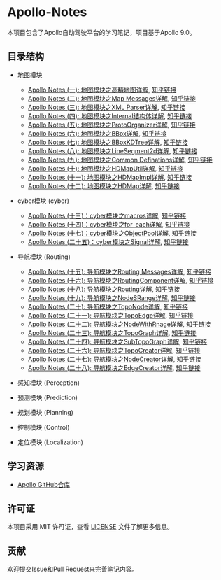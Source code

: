 <!--
 * @Author: LOTEAT
 * @Date: 2025-06-23 13:40:24
-->
# Apollo-Notes

本项目包含了Apollo自动驾驶平台的学习笔记，项目基于Apollo 9.0。

## 目录结构

- [地图模块](./map)
  - [Apollo Notes (一): 地图模块之高精地图详解](./map/高精地图/高精地图详解.md), [知乎链接](https://zhuanlan.zhihu.com/p/1921517927062021124)
  - [Apollo Notes (二): 地图模块之Map Messages详解](./map/MapMessages/map_messages.md), [知乎链接](https://zhuanlan.zhihu.com/p/1924476056364098460)
  - [Apollo Notes (三): 地图模块之XML Parser详解](./map/XMLParser/xml_parser详解.md), [知乎链接](https://zhuanlan.zhihu.com/p/1924866027306615655)
  - [Apollo Notes (四): 地图模块之Internal结构体详解](./map/InternalStruct/internal_struct.md), [知乎链接](https://zhuanlan.zhihu.com/p/1925550940817192039)
  - [Apollo Notes (五): 地图模块之ProtoOrganizer详解](./map/ProtoOrganizer/proto_organizer.md), [知乎链接](https://zhuanlan.zhihu.com/p/1925574451619169650)
  - [Apollo Notes (六): 地图模块之BBox详解](./map/BBox/bbox.md), [知乎链接](https://zhuanlan.zhihu.com/p/1925506308330723138)
  - [Apollo Notes (七): 地图模块之BBoxKDTree详解](./map/BBoxKDTree/bbox_kdtree.md), [知乎链接](https://zhuanlan.zhihu.com/p/1925648424105116458)
  - [Apollo Notes (八): 地图模块之LineSegment2d详解](./map/LineSegment2d/line_segment2d.md), [知乎链接](https://zhuanlan.zhihu.com/p/1931734187502735684)
  - [Apollo Notes (九): 地图模块之Common Definations详解](./map/CommonDefinations/common_definations.md), [知乎链接](https://zhuanlan.zhihu.com/p/1931734913830351038)
  - [Apollo Notes (十): 地图模块之HDMapUtil详解](./map/HDMapUtil/hdmap_util.md), [知乎链接](https://zhuanlan.zhihu.com/p/1935727865837647323)
  - [Apollo Notes (十一): 地图模块之HDMapImpl详解](./map/HDMapImpl/hdmap_impl.md), [知乎链接](https://zhuanlan.zhihu.com/p/1935729606754796461)
  - [Apollo Notes (十二): 地图模块之HDMap详解](./map/HDMap/hdmap.md), [知乎链接](https://zhuanlan.zhihu.com/p/1935730286999602574)

- cyber模块 (cyber)
  - [Apollo Notes (十三)：cyber模块之macros详解](./cyber/macros/macros.md), [知乎链接](https://zhuanlan.zhihu.com/p/1936016024702026293)
  - [Apollo Notes (十四)：cyber模块之for_each详解](./cyber/for_each/for_each.md), [知乎链接](https://zhuanlan.zhihu.com/p/1936016848442327242)
  - [Apollo Notes (十七)：cyber模块之ObjectPool详解](./cyber/ObjectPool/object_pool.md), [知乎链接](https://zhuanlan.zhihu.com/p/1936722826418709691)
  - [Apollo Notes (二十五)：cyber模块之Signal详解](./cyber/Singal/signal.md), [知乎链接]()

- 导航模块 (Routing) 
  - [Apollo Notes (十五): 导航模块之Routing Messages详解](./routing/routing_msgs/routing_msgs.md), [知乎链接](https://zhuanlan.zhihu.com/p/1936118183711999845)
  - [Apollo Notes (十六): 导航模块之RoutingComponent详解](./routing/routing_component/routing_component.md), [知乎链接](https://zhuanlan.zhihu.com/p/1936118805467227966)
  - [Apollo Notes (十八): 导航模块之Routing详解](./routing/Routing/routing.md), [知乎链接](https://zhuanlan.zhihu.com/p/1936723948948660723)
  - [Apollo Notes (十九): 导航模块之NodeSRange详解](./routing/NodeSRange/node_s_range.md), [知乎链接](https://zhuanlan.zhihu.com/p/1936724477841999629)
  - [Apollo Notes (二十): 导航模块之TopoNode详解](./routing/TopoNode/topo_node.md), [知乎链接](https://zhuanlan.zhihu.com/p/1938985138764646310)
  - [Apollo Notes (二十一): 导航模块之TopoEdge详解](./routing/TopoEdge/topo_edge.md), [知乎链接](https://zhuanlan.zhihu.com/p/1938985640185280261)
  - [Apollo Notes (二十二): 导航模块之NodeWithRnage详解](./routing/NodeWithRange/node_with_range.md), [知乎链接](https://zhuanlan.zhihu.com/p/1938986091551101758)
  - [Apollo Notes (二十三): 导航模块之TopoGraph详解](./routing/TopoGraph/topo_graph.md), [知乎链接](https://zhuanlan.zhihu.com/p/1938986537074299709)
  - [Apollo Notes (二十四): 导航模块之SubTopoGraph详解](./routing/SubTopoGraph/sub_topo_graph.md), [知乎链接]()
  - [Apollo Notes (二十六): 导航模块之TopoCreator详解](./routing/TopoCreator/topo_creator.md), [知乎链接]()
  - [Apollo Notes (二十七): 导航模块之NodeCreator详解](./routing/NodeCreator/node_creator.md), [知乎链接]()
  - [Apollo Notes (二十八): 导航模块之EdgeCreator详解](./routing/EdgeCreator/edge_creator.md), [知乎链接]()

- 感知模块 (Perception)
- 预测模块 (Prediction)
- 规划模块 (Planning)
- 控制模块 (Control)
- 定位模块 (Localization)

## 学习资源

- [Apollo GitHub仓库](https://github.com/ApolloAuto/apollo)

## 许可证

本项目采用 MIT 许可证，查看 [LICENSE](LICENSE) 文件了解更多信息。

## 贡献

欢迎提交Issue和Pull Request来完善笔记内容。